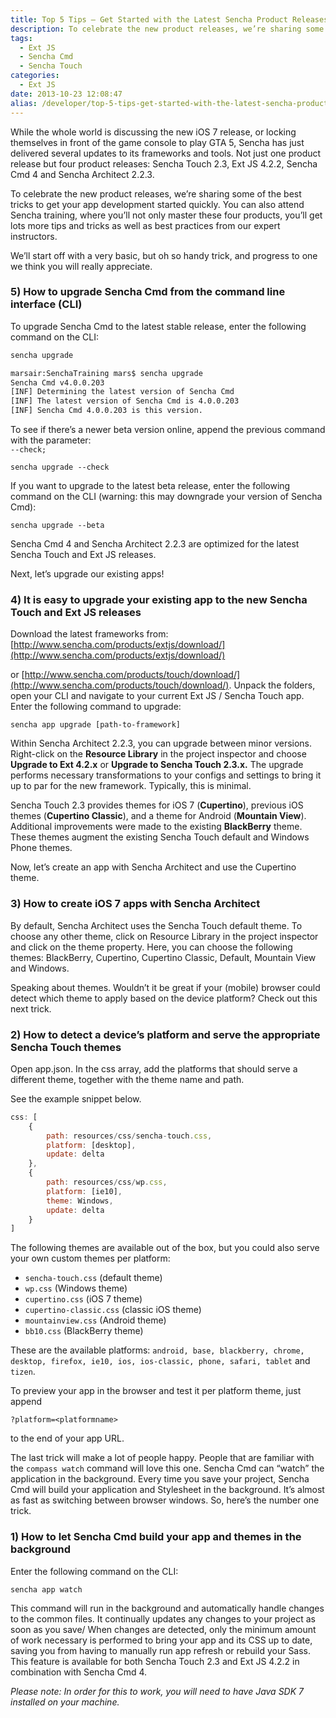 ```yaml
---
title: Top 5 Tips — Get Started with the Latest Sencha Product Releases
description: To celebrate the new product releases, we’re sharing some of the best tricks to get your app development started quickly.
tags:
  - Ext JS
  - Sencha Cmd
  - Sencha Touch
categories:
  - Ext JS
date: 2013-10-23 12:08:47
alias: /developer/top-5-tips-get-started-with-the-latest-sencha-product-releases/
---
```


While the whole world is discussing the new iOS 7 release, or locking themselves in front of the game console to play GTA 5, Sencha has just delivered several updates to its frameworks and tools. Not just one product release but four product releases: Sencha Touch 2.3, Ext JS 4.2.2, Sencha Cmd 4 and Sencha Architect 2.2.3.

To celebrate the new product releases, we’re sharing some of the best tricks to get your app development started quickly. You can also attend Sencha training, where you’ll not only master these four products, you’ll get lots more tips and tricks as well as best practices from our expert instructors.

We’ll start off with a very basic, but oh so handy trick, and progress to one we think you will really appreciate.
<!--more-->

### 5) How to upgrade Sencha Cmd from the command line interface (CLI)

To upgrade Sencha Cmd to the latest stable release, enter the following command on the CLI:

``` bash
sencha upgrade

marsair:SenchaTraining mars$ sencha upgrade
Sencha Cmd v4.0.0.203
[INF] Determining the latest version of Sencha Cmd
[INF] The latest version of Sencha Cmd is 4.0.0.203
[INF] Sencha Cmd 4.0.0.203 is this version.
```

To see if there’s a newer beta version online, append the previous command with the parameter:  
`--check;`

`sencha upgrade --check`

If you want to upgrade to the latest beta release, enter the following command on the CLI (warning: this may downgrade your version of Sencha Cmd):

`sencha upgrade --beta`

Sencha Cmd 4 and Sencha Architect 2.2.3 are optimized for the latest Sencha Touch and Ext JS releases.

Next, let’s upgrade our existing apps!

### 4) It is easy to upgrade your existing app to the new Sencha Touch and Ext JS releases

Download the latest frameworks from: [http://www.sencha.com/products/extjs/download/](http://www.sencha.com/products/extjs/download/)

or [http://www.sencha.com/products/touch/download/](http://www.sencha.com/products/touch/download/). Unpack the folders, open your CLI and navigate to your current Ext JS / Sencha Touch app. Enter the following command to upgrade:

`sencha app upgrade [path-to-framework]`

Within Sencha Architect 2.2.3, you can upgrade between minor versions. Right-click on the **Resource Library** in the project inspector and choose **Upgrade to Ext 4.2.x** or **Upgrade to Sencha Touch 2.3.x.** The upgrade performs necessary transformations to your configs and settings to bring it up to par for the new framework. Typically, this is minimal.

Sencha Touch 2.3 provides themes for iOS 7 (**Cupertino**), previous iOS themes (**Cupertino Classic**), and a theme for Android (**Mountain View**). Additional improvements were made to the existing **BlackBerry** theme. These themes augment the existing Sencha Touch default and Windows Phone themes.

Now, let’s create an app with Sencha Architect and use the Cupertino theme.

### 3) How to create iOS 7 apps with Sencha Architect

By default, Sencha Architect uses the Sencha Touch default theme. To choose any other theme, click on Resource Library in the project inspector and click on the theme property. Here, you can choose the following themes: BlackBerry, Cupertino, Cupertino Classic, Default, Mountain View and Windows.

Speaking about themes. Wouldn’t it be great if your (mobile) browser could detect which theme to apply based on the device platform? Check out this next trick.

### 2) How to detect a device’s platform and serve the appropriate Sencha Touch themes

Open app.json. In the css array, add the platforms that should serve a different theme, together with the theme name and path.

See the example snippet below.

``` JavaScript
css: [
    {
        path: resources/css/sencha-touch.css,
        platform: [desktop],
        update: delta
    },
    {
        path: resources/css/wp.css,
        platform: [ie10],
        theme: Windows,
        update: delta
    }
]
```

The following themes are available out of the box, but you could also serve your own custom themes per platform:

*   `sencha-touch.css` (default theme)
*   `wp.css` (Windows theme)
*   `cupertino.css` (iOS 7 theme)
*   `cupertino-classic.css` (classic iOS theme)
*   `mountainview.css` (Android theme)
*   `bb10.css` (BlackBerry theme)

These are the available platforms: `android, base, blackberry, chrome, desktop, firefox, ie10, ios, ios-classic, phone, safari, tablet` and `tizen`.

To preview your app in the browser and test it per platform theme, just append

`?platform=<platformname>`

to the end of your app URL.

The last trick will make a lot of people happy. People that are familiar with the `compass watch` command will love this one. Sencha Cmd can “watch” the application in the background. Every time you save your project, Sencha Cmd will build your application and Stylesheet in the background. It’s almost as fast as switching between browser windows. So, here’s the number one trick.

### 1) How to let Sencha Cmd build your app and themes in the background

Enter the following command on the CLI:

`sencha app watch`

This command will run in the background and automatically handle changes to the common files. It continually updates any changes to your project as soon as you save/ When changes are detected, only the minimum amount of work necessary is performed to bring your app and its CSS up to date, saving you from having to manually run app refresh or rebuild your Sass. This feature is available for both Sencha Touch 2.3 and Ext JS 4.2.2 in combination with Sencha Cmd 4.

_Please note: In order for this to work, you will need to have Java SDK 7 installed on your machine._
